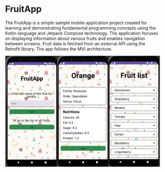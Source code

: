 # FruitApp

The FruitApp is a simple sample mobile application project created for learning and demonstrating fundamental programming concepts using the Kotlin language and Jetpack Compose technology. The application focuses on displaying information about various fruits and enables navigation between screens. Fruit data is fetched from an external API using the Retrofit library. The app follows the MVI architecture.

![Screens](https://github.com/matusiakk/FruitApp/blob/master/Screens.png)
